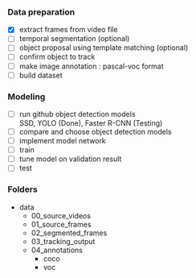 
### Data preparation
- [x] extract frames from video file
- [ ] temporal segmentation (optional)
- [ ] object proposal using template matching (optional)
- [ ] confirm object to track
- [ ] make image annotation : pascal-voc format
- [ ] build dataset

### Modeling 
- [ ] run github object detection models  
      SSD, YOLO (Done), Faster R-CNN (Testing)    
- [ ] compare and choose object detection models
- [ ] implement model network 
- [ ] train  
- [ ] tune model on validation result
- [ ] test

### Folders
- data  
  - 00_source_videos  
  - 01_source_frames  
  - 02_segmented_frames  
  - 03_tracking_output  
  - 04_annotations  
    - coco  
    - voc  
